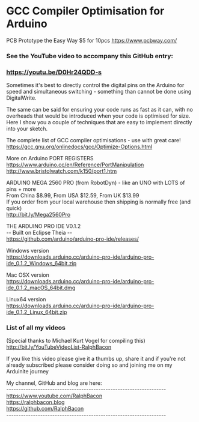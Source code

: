 # GCC Compiler Optimisation for Arduino

PCB Prototype the Easy Way $5 for 10pcs https://www.pcbway.com/  

### See the YouTube video to accompany this GitHub entry:
### https://youtu.be/D0Hr24QDD-s  

Sometimes it's best to directly control the digital pins on the Arduino for speed and simultaneous switching - something than cannot be done using DigitalWrite. 

The same can be said for ensuring your code runs as fast as it can, with no overheads that would be introduced when your code is optimised for size.
Here I show you a couple of techniques that are easy to implement directly into your sketch.

The complete list of GCC compiler optimisations - use with great care!  
https://gcc.gnu.org/onlinedocs/gcc/Optimize-Options.html

More on Arduino PORT REGISTERS  
https://www.arduino.cc/en/Reference/PortManipulation
http://www.bristolwatch.com/k150/port1.htm

ARDUINO MEGA 2560 PRO (from RobotDyn) - like an UNO with LOTS of pins + more  
From China $8.99, From USA $12.59, From UK $13.99  
If you order from your local warehouse then shipping is normally free (and quick)  
http://bit.ly/Mega2560Pro

THE ARDUINO PRO IDE V0.1.2  
-- Built on Eclipse Theia --  
https://github.com/arduino/arduino-pro-ide/releases/

Windows version  
https://downloads.arduino.cc/arduino-pro-ide/arduino-pro-ide_0.1.2_Windows_64bit.zip

Mac OSX version  
https://downloads.arduino.cc/arduino-pro-ide/arduino-pro-ide_0.1.2_macOS_64bit.dmg

Linux64 version  
https://downloads.arduino.cc/arduino-pro-ide/arduino-pro-ide_0.1.2_Linux_64bit.zip

### List of all my videos  
(Special thanks to Michael Kurt Vogel for compiling this)  
http://bit.ly/YouTubeVideoList-RalphBacon


If you like this video please give it a thumbs up, share it and if you're not already subscribed please consider doing so and joining me on my Arduinite journey  

My channel, GitHub and blog are here:  
\------------------------------------------------------------------  
https://www.youtube.com/RalphBacon  
https://ralphbacon.blog  
https://github.com/RalphBacon  
\------------------------------------------------------------------
